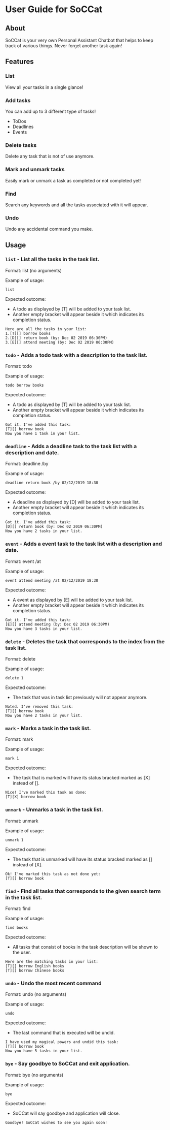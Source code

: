 # User Guide for SoCCat

## About
SoCCat is your very own Personal Assistant Chatbot that helps to keep track of various
things. Never forget another task again!

## Features
### List
View all your tasks in a single glance!

### Add tasks
You can add up to 3 different type of tasks!
- ToDos
- Deadlines
- Events

### Delete tasks
Delete any task that is not of use anymore.

### Mark and unmark tasks
Easily mark or unmark a task as completed or not completed yet!

### Find
Search any keywords and all the tasks associated with it will appear.

### Undo
Undo any accidental command you make.

## Usage
### `list` - List all the tasks in the task list.

Format:
list (no arguments)

Example of usage: 

`list`

Expected outcome:
- A todo as displayed by [T] will be added to your task list.
- Another empty bracket will appear beside it which indicates its completion status.


```
Here are all the tasks in your list:
1.[T][] borrow books
2.[D][] return book (by: Dec 02 2019 06:30PM)
3.[E][] attend meeting (by: Dec 02 2019 06:30PM)
```

### `todo` - Adds a todo task with a description to the task list.

Format:
todo <description>
  
Example of usage: 

`todo borrow books`

Expected outcome:
- A todo as displayed by [T] will be added to your task list.
- Another empty bracket will appear beside it which indicates its completion status.


```
Got it. I've added this task:
[T][] borrow book
Now you have 1 task in your list.
```

### `deadline` - Adds a deadline task to the task list with a description and date.

Format:
deadline <description> /by <date>
  
Example of usage: 

`deadline return book /by 02/12/2019 18:30`

Expected outcome:
- A deadline as displayed by [D] will be added to your task list.
- Another empty bracket will appear beside it which indicates its completion status.


```
Got it. I've added this task:
[D][] return book (by: Dec 02 2019 06:30PM)
Now you have 2 tasks in your list.
```

### `event` - Adds a event task to the task list with a description and date.
  
Format:
event <description> /at <date>
  
Example of usage: 

`event attend meeting /at 02/12/2019 18:30`

Expected outcome:
- A event as displayed by [E] will be added to your task list.
- Another empty bracket will appear beside it which indicates its completion status.


```
Got it. I've added this task:
[E][] attend meeting (by: Dec 02 2019 06:30PM)
Now you have 3 tasks in your list.
```
  
### `delete` - Deletes the task that corresponds to the index from the task list.
  
Format:
delete <number>
  
Example of usage: 

`delete 1`

Expected outcome:
- The task that was in task list previously will not appear anymore.


```
Noted. I've removed this task:
[T][] borrow book
Now you have 2 tasks in your list.
```

### `mark` - Marks a task in the task list.
  
Format:
mark <number>
  
Example of usage: 

`mark 1`

Expected outcome:
- The task that is marked will have its status bracked marked as [X] instead of [].

```
Nice! I've marked this task as done:
[T][X] borrow book
```

### `unmark` - Unmarks a task in the task list.
  
Format:
unmark <number>
  
Example of usage: 

`unmark 1`

Expected outcome:
- The task that is unmarked will have its status bracked marked as [] instead of [X].

```
Ok! I've marked this task as not done yet:
[T][] borrow book
```
  
### `find` - Find all tasks that corresponds to the given search term in the task list.
  
Format:
find <description>
  
Example of usage: 

`find books`

Expected outcome:
- All tasks that consist of books in the task description will be shown to the user.

```
Here are the matching tasks in your list:
[T][] borrow English books
[T][] borrow Chinese books
```

### `undo` - Undo the most recent command
  
Format:
undo (no arguments)
  
Example of usage: 

`undo`

Expected outcome:
- The last command that is executed will be undid.

```
I have used my magical powers and undid this task:
[T][] borrow book
Now you have 5 tasks in your list.
```

### `bye` - Say goodbye to SoCCat and exit application.
  
Format:
bye (no arguments)
  
Example of usage: 

`bye`

Expected outcome:
- SoCCat will say goodbye and application will close.

```
Goodbye! SoCCat wishes to see you again soon!
```
